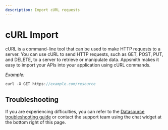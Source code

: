 ```yaml
---
description: Import cURL requests
---
```



# cURL Import

cURL is a command-line tool that can be used to make HTTP requests to a server. You can use cURL to send HTTP requests, such as GET, POST, PUT, and DELETE, to a server to retrieve or manipulate data. Appsmith makes it easy to import your APIs into your application using cURL commands.

*Example:*

```js
curl -X GET https://example.com/resource
```

<ZoomImage
  src="/img/import_curl.gif" 
  alt="Import cURL requests"
  caption="Import cURL requests"
/>

## Troubleshooting

If you are experiencing difficulties, you can refer to the [Datasource troubleshooting guide](/help-and-support/troubleshooting-guide/action-errors/datasource-errors) or contact the support team using the chat widget at the bottom right of this page.